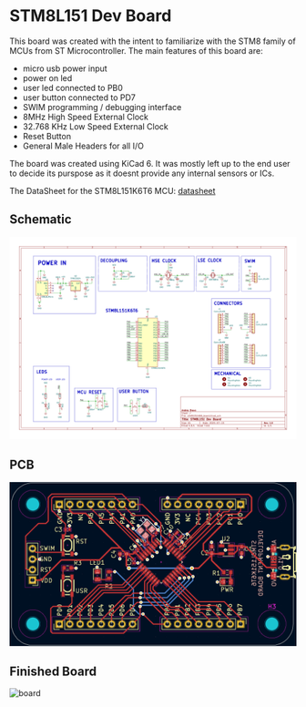 # STM8L151 Dev Board

This board was created with the intent to familiarize with the STM8 family of MCUs from ST Microcontroller.
The main features of this board are:

- micro usb power input
- power on led
- user led connected to PB0
- user button connected to PD7
- SWIM programming / debugging interface
- 8MHz High Speed External Clock
- 32.768 KHz Low Speed External Clock
- Reset Button
- General Male Headers for all I/O

The board was created using KiCad 6. It was mostly left up to the end user to decide its purspose
as it doesnt provide any internal sensors or ICs.

The DataSheet for the STM8L151K6T6 MCU: [datasheet](https://www.st.com/content/ccc/resource/technical/document/datasheet/43/12/db/4c/8b/08/4a/73/CD00240181.pdf/files/CD00240181.pdf/jcr:content/translations/en.CD00240181.pdf)

## Schematic

<img src="readmeFiles/schm.png" alt="schematic" width="700px">

## PCB

<img src="readmeFiles/pcb.png" alt="pcb" width="700px">

## Finished Board

<img src="readmeFiles/IMG_1296.JPG" alt="board" height="700px">
